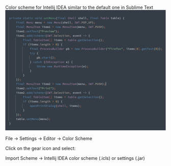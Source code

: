 Color scheme for Intellij IDEA similar to the default one in Sublime Text
![alt "Mariana Color Scheme for Intellij"](mariana-color-scheme-for-intellij.png "Mariana Color Scheme for Intellij")

File -> Settings -> Editor -> Color Scheme

Click on the gear icon and select:


Import Scheme -> Intellij IDEA color scheme (.icls) or settings (.jar)
